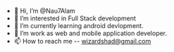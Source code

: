 - 👋 Hi, I’m @Nau7Alam
- 👀 I’m interested in Full Stack development
- 🌱 I’m currently learning android devlopment.
- 💞️ I’m work as web and mobile application developer.
- 📫 How to reach me -- wizardshad@gmail.com

<!---
Nau7Alam/Nau7Alam is a ✨ special ✨ repository because its `README.md` (this file) appears on your GitHub profile.
You can click the Preview link to take a look at your changes.
--->
